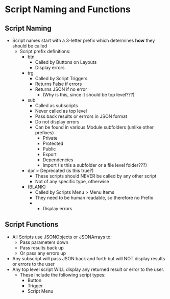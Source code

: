# Script Naming and Functions

## Script Naming

- Script names start with a 3-letter prefix which determines **how** they should be called
  - Script prefix definitions:
    - btn
      - Called by Buttons on Layouts
      - Display errors
    - trg
      - Called by Script Triggers
      - Returns False if errors
      - Returns JSON if no error 
        - (Why is this, since it should be top level???)
    - sub
      - Called as subscripts
      - Never called as top level 
      - Pass back results or errrors in JSON format
      - Do not display errors
      - Can be found in various Module subfolders (unlike other prefixes)
        - Private
        - Protected
        - Public
        - Export
        - Dependencies
        - Import (Is this a subfolder or a file level folder???)
    - dpr > Deprecated (is this true?)
      - These scripts should NEVER be called by any other script
      - Not of any specific type, otherwise
    - (BLANK)
      - Called by Scripts Menu > Menu Items
      - They need to be human readable, so therefore no Prefix
      -  - Display errors

## Script Functions

- All Scripts use JSONObjects or JSONArrays to:
  - Pass parameters down
  - Pass results back up
  - Or pass any errors up
- Any subscript will pass JSON back and forth but will NOT display results or errors to the user
- Any top level script WILL display any returned result or error to the user. 
  - These include the following script types:
    - Button
    - Trigger
    - Script Menu

